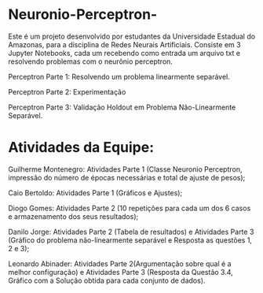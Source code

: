 # Neuronio-Perceptron-
Este é um projeto desenvolvido por estudantes da Universidade Estadual do Amazonas, para a disciplina de Redes Neurais Artificiais.
Consiste em 3 Jupyter Notebooks, cada um recebendo como entrada um arquivo txt e resolvendo problemas com o neurônio perceptron.

Perceptron Parte 1: Resolvendo um problema linearmente separável.

Perceptron Parte 2: Experimentação

Perceptron Parte 3: Validação Holdout em Problema Não-Linearmente Separável.

# Atividades da Equipe:
Guilherme Montenegro: Atividades Parte 1 (Classe Neuronio Perceptron, impressão do número de épocas necessárias e total de ajuste de pesos);

Caio Bertoldo: Atividades Parte 1 (Gráficos e Ajustes);

Diogo Gomes: Atividades Parte 2 (10 repetições para cada um dos 6 casos e armazenamento dos seus resultados);

Danilo Jorge: Atividades Parte 2 (Tabela  de resultados) e Atividades Parte 3 (Gráfico do problema não-linearmente separável e Resposta as questões 1, 2 e 3);

Leonardo Abinader: Atividades Parte 2(Argumentação sobre qual é a melhor configuração) e Atividades Parte 3 (Resposta da Questão 3.4, Gráfico com a Solução obtida para cada conjunto de dados).